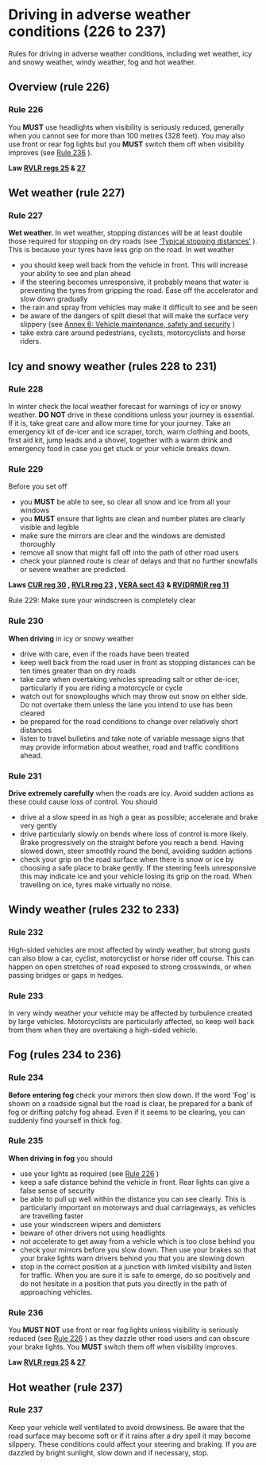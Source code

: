 
# Driving in adverse weather conditions (226 to 237)

Rules for driving in adverse weather conditions, including wet weather, icy and snowy weather, windy weather, fog and hot weather.

## Overview (rule 226)

### Rule 226

You **MUST** use headlights when visibility is seriously reduced, generally when you cannot see for more than 100 metres (328 feet). You may also use front or rear fog lights but you **MUST** switch them off when visibility improves (see [Rule 236](driving-in-adverse-weather-conditions-226-to-237.md#rule236) ).

**Law [RVLR regs 25](http://www.legislation.gov.uk/uksi/1989/1796/regulation/25/made) & [27](http://www.legislation.gov.uk/uksi/1989/1796/regulation/27/made)**

## Wet weather (rule 227)

### Rule 227

**Wet weather.** In wet weather, stopping distances will be at least double those required for stopping on dry roads (see [‘Typical stopping distances’](general-rules-techniques-and-advice-for-all-drivers-and-riders-103-to-158.md#rule126) ). This is because your tyres have less grip on the road. In wet weather

 * you should keep well back from the vehicle in front. This will increase your ability to see and plan ahead
 * if the steering becomes unresponsive, it probably means that water is preventing the tyres from gripping the road. Ease off the accelerator and slow down gradually
 * the rain and spray from vehicles may make it difficult to see and be seen
 * be aware of the dangers of spilt diesel that will make the surface very slippery (see [Annex 6: Vehicle maintenance, safety and security](annex-6-vehicle-maintenance-safety-and-security.md) )
 * take extra care around pedestrians, cyclists, motorcyclists and horse riders.

## Icy and snowy weather (rules 228 to 231)

### Rule 228

In winter check the local weather forecast for warnings of icy or snowy weather. **DO NOT** drive in these conditions unless your journey is essential. If it is, take great care and allow more time for your journey. Take an emergency kit of de-icer and ice scraper, torch, warm clothing and boots, first aid kit, jump leads and a shovel, together with a warm drink and emergency food in case you get stuck or your vehicle breaks down.

### Rule 229

Before you set off

 * you **MUST** be able to see, so clear all snow and ice from all your windows
 * you **MUST** ensure that lights are clean and number plates are clearly visible and legible
 * make sure the mirrors are clear and the windows are demisted thoroughly
 * remove all snow that might fall off into the path of other road users
 * check your planned route is clear of delays and that no further snowfalls or severe weather are predicted.

**Laws [CUR reg 30](http://www.legislation.gov.uk/uksi/1986/1078/regulation/30/made) , [RVLR reg 23](http://www.legislation.gov.uk/uksi/1989/1796/regulation/23/made) , [VERA sect 43](http://www.legislation.gov.uk/ukpga/1994/22/section/43) & [RV(DRM)R reg 11](http://www.legislation.gov.uk/uksi/2001/561/regulation/11/made)**

 Rule 229: Make sure your windscreen is completely clear 
### Rule 230

**When driving** in icy or snowy weather

 * drive with care, even if the roads have been treated
 * keep well back from the road user in front as stopping distances can be ten times greater than on dry roads
 * take care when overtaking vehicles spreading salt or other de-icer, particularly if you are riding a motorcycle or cycle
 * watch out for snowploughs which may throw out snow on either side. Do not overtake them unless the lane you intend to use has been cleared
 * be prepared for the road conditions to change over relatively short distances
 * listen to travel bulletins and take note of variable message signs that may provide information about weather, road and traffic conditions ahead.

### Rule 231

**Drive extremely carefully** when the roads are icy. Avoid sudden actions as these could cause loss of control. You should

 * drive at a slow speed in as high a gear as possible; accelerate and brake very gently
 * drive particularly slowly on bends where loss of control is more likely. Brake progressively on the straight before you reach a bend. Having slowed down, steer smoothly round the bend, avoiding sudden actions
 * check your grip on the road surface when there is snow or ice by choosing a safe place to brake gently. If the steering feels unresponsive this may indicate ice and your vehicle losing its grip on the road. When travelling on ice, tyres make virtually no noise.

## Windy weather (rules 232 to 233)

### Rule 232

High-sided vehicles are most affected by windy weather, but strong gusts can also blow a car, cyclist, motorcyclist or horse rider off course. This can happen on open stretches of road exposed to strong crosswinds, or when passing bridges or gaps in hedges.

### Rule 233

In very windy weather your vehicle may be affected by turbulence created by large vehicles. Motorcyclists are particularly affected, so keep well back from them when they are overtaking a high-sided vehicle.

## Fog (rules 234 to 236)

### Rule 234

**Before entering fog** check your mirrors then slow down. If the word ‘Fog’ is shown on a roadside signal but the road is clear, be prepared for a bank of fog or drifting patchy fog ahead. Even if it seems to be clearing, you can suddenly find yourself in thick fog.

### Rule 235

**When driving in fog** you should

 * use your lights as required (see [Rule 226](driving-in-adverse-weather-conditions-226-to-237.md#rule226) )
 * keep a safe distance behind the vehicle in front. Rear lights can give a false sense of security
 * be able to pull up well within the distance you can see clearly. This is particularly important on motorways and dual carriageways, as vehicles are travelling faster
 * use your windscreen wipers and demisters
 * beware of other drivers not using headlights
 * not accelerate to get away from a vehicle which is too close behind you
 * check your mirrors before you slow down. Then use your brakes so that your brake lights warn drivers behind you that you are slowing down
 * stop in the correct position at a junction with limited visibility and listen for traffic. When you are sure it is safe to emerge, do so positively and do not hesitate in a position that puts you directly in the path of approaching vehicles.

### Rule 236

You **MUST NOT** use front or rear fog lights unless visibility is seriously reduced (see [Rule 226](driving-in-adverse-weather-conditions-226-to-237.md#rule226) ) as they dazzle other road users and can obscure your brake lights. You **MUST** switch them off when visibility improves.

**Law [RVLR regs 25](http://www.legislation.gov.uk/uksi/1989/1796/regulation/25/made) & [27](http://www.legislation.gov.uk/uksi/1989/1796/regulation/27/made)**

## Hot weather (rule 237)

### Rule 237

Keep your vehicle well ventilated to avoid drowsiness. Be aware that the road surface may become soft or if it rains after a dry spell it may become slippery. These conditions could affect your steering and braking. If you are dazzled by bright sunlight, slow down and if necessary, stop.

